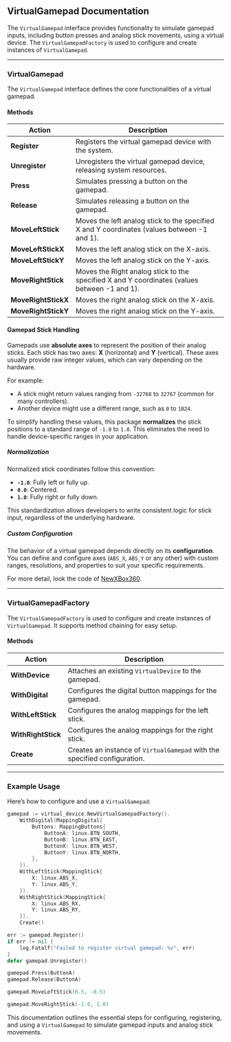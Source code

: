 ## VirtualGamepad Documentation

The `VirtualGamepad` interface provides functionality to simulate gamepad inputs, including button presses and analog stick movements, using a virtual device. 
The `VirtualGamepadFactory` is used to configure and create instances of `VirtualGamepad`.

---

### **VirtualGamepad**

The `VirtualGamepad` interface defines the core functionalities of a virtual gamepad.


#### **Methods**

| **Action**         | **Description**                                                                                      |
|--------------------|------------------------------------------------------------------------------------------------------|
| **Register**       | Registers the virtual gamepad device with the system.                                               |
| **Unregister**     | Unregisters the virtual gamepad device, releasing system resources.                                 |
| **Press**          | Simulates pressing a button on the gamepad.                                                         |
| **Release**        | Simulates releasing a button on the gamepad.                                                        |
| **MoveLeftStick**  | Moves the left analog stick to the specified X and Y coordinates (values between -1 and 1).         |
| **MoveLeftStickX** | Moves the left analog stick on the X-axis.                                                          |
| **MoveLeftStickY** | Moves the left analog stick on the Y-axis.                                                          |
| **MoveRightStick** | Moves the Right analog stick to the specified X and Y coordinates (values between -1 and 1).        |
| **MoveRightStickX**| Moves the right analog stick on the X-axis.                                                         |
| **MoveRightStickY**| Moves the right analog stick on the Y-axis.                                                         |


#### **Gamepad Stick Handling**

Gamepads use **absolute axes** to represent the position of their analog sticks. Each stick has two axes: **X** (horizontal) and **Y** (vertical).
These axes usually provide raw integer values, which can vary depending on the hardware.

For example:
- A stick might return values ranging from `-32768` to `32767` (common for many controllers).
- Another device might use a different range, such as `0` to `1024`.

To simplify handling these values, this package **normalizes** the stick positions to a standard range of `-1.0` to `1.0`. This eliminates the need to handle device-specific ranges in your application.

##### **Normalization**

Normalized stick coordinates follow this convention:
- **`-1.0`**: Fully left or fully up.
- **`0.0`**: Centered.
- **`1.0`**: Fully right or fully down.

This standardization allows developers to write consistent logic for stick input, regardless of the underlying hardware.

##### **Custom Configuration**

The behavior of a virtual gamepad depends directly on its **configuration**. You can define and configure axes (`ABS_X`, `ABS_Y` or any other) with custom ranges, resolutions, and properties to suit your specific requirements.

For more detail, look the code of [NewXBox360](../gamepad/XBox360.go).

---

### **VirtualGamepadFactory**

The `VirtualGamepadFactory` is used to configure and create instances of `VirtualGamepad`. It supports method chaining for easy setup.

#### **Methods**

| **Action**         | **Description**                                                                       |
|--------------------|---------------------------------------------------------------------------------------|
| **WithDevice**     | Attaches an existing `VirtualDevice` to the gamepad.                                  |
| **WithDigital**    | Configures the digital button mappings for the gamepad.                               |
| **WithLeftStick**  | Configures the analog mappings for the left stick.                                    |
| **WithRightStick** | Configures the analog mappings for the right stick.                                   |
| **Create**         | Creates an instance of `VirtualGamepad` with the specified configuration.             |


---

### **Example Usage**

Here’s how to configure and use a `VirtualGamepad`:

```go
gamepad := virtual_device.NewVirtualGamepadFactory().
    WithDigital(MappingDigital{
        Buttons: MappingButtons{
            ButtonA: linux.BTN_SOUTH,
            ButtonB: linux.BTN_EAST,
            ButtonX: linux.BTN_WEST,
            ButtonY: linux.BTN_NORTH,
        },
    }).
    WithLeftStick(MappingStick{
        X: linux.ABS_X,
        Y: linux.ABS_Y,
    }).
    WithRightStick(MappingStick{
        X: linux.ABS_RX,
        Y: linux.ABS_RY,
    }).
	Create()

err := gamepad.Register()
if err != nil {
    log.Fatalf("Failed to register virtual gamepad: %v", err)
}
defer gamepad.Unregister()

gamepad.Press(ButtonA)
gamepad.Release(ButtonA)

gamepad.MoveLeftStick(0.5, -0.5)

gamepad.MoveRightStick(-1.0, 1.0)
```

This documentation outlines the essential steps for configuring, registering, and using a `VirtualGamepad` to simulate gamepad inputs and analog stick movements.